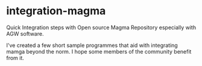 # integration-magma
Quick Integration steps with Open source Magma Repository especially with AGW software.

I've created a few short sample programmes that aid with integrating mamga beyond the norm. I hope some members of the community benefit from it.
